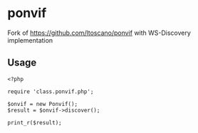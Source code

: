 # ponvif

Fork of https://github.com/ltoscano/ponvif with WS-Discovery implementation

## Usage

```
<?php

require 'class.ponvif.php';

$onvif = new Ponvif();
$result = $onvif->discover();

print_r($result);
```
